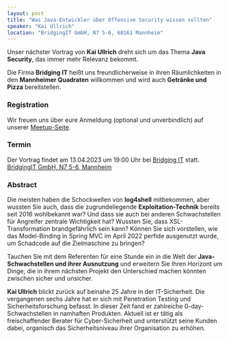 ```yaml
---
layout: post
title: "Was Java-Entwickler über Offensive Security wissen sollten"
speaker: "Kai Ullrich"
location: "BridgingIT GmbH, N7 5-6, 68161 Mannheim"
---
```


Unser nächster Vortrag von **Kai Ullrich** dreht sich um das Thema **Java Security**, das immer mehr Relevanz bekommt.

Die Firma **Bridging IT** heißt uns freundlicherweise in ihren Räumlichkeiten in den **Mannheimer Quadraten** willkommen und wird auch **Getränke und Pizza** bereitstellen.


### Registration

Wir freuen uns über eure Anmeldung (optional und unverbindlich) auf unserer [Meetup-Seite](https://www.meetup.com/mannheim-java-usergroup/events/293466511).

### Termin

Der Vortrag findet am 13.04.2023 um 19:00 Uhr bei [Bridging IT](https://www.bridging-it.de/) statt. [BridgingIT GmbH, N7 5-6, Mannheim](https://www.google.de/maps/place/BridgingIT+GmbH/@49.48412,8.4703408,17z/data=!3m1!4b1!4m6!3m5!1s0x4797cc21bf0b399b:0x55af1f1e67367aca!8m2!3d49.48412!4d8.47207!16s%2Fg%2F1tfjpngm)

### Abstract

Die meisten haben die Schockwellen von **log4shell** mitbekommen, aber wussten Sie auch, dass die zugrundeliegende **Exploitation-Technik** bereits seit 2016 wohlbekannt war? Und dass sie auch bei anderen Schwachstellen für Angreifer zentrale Wichtigkeit hat? Wussten Sie, dass XSL-Transformation brandgefährlich sein kann? Können Sie sich vorstellen, wie das Model-Binding in Spring MVC im April 2022 perfide ausgenutzt wurde, um Schadcode auf die Zielmaschine zu bringen? 

Tauchen Sie mit dem Referenten für eine Stunde ein in die Welt der **Java-Schwachstellen und ihrer Ausnutzung** und erweitern Sie Ihren Horizont um Dinge, die in ihrem nächsten Projekt den Unterschied machen könnten zwischen sicher und unsicher.

**Kai Ullrich** blickt zurück auf beinahe 25 Jahre in der IT-Sicherheit. Die vergangenen sechs Jahre hat er sich mit Penetration Testing und Sicherheitsforschung befasst. In dieser Zeit fand er zahlreiche 0-day-Schwachstellen in namhaften Produkten. Aktuell ist er tätig als freischaffender Berater für Cyber-Sicherheit und unterstützt seine Kunden dabei, organisch das Sicherheitsniveau ihrer Organisation zu erhöhen.
